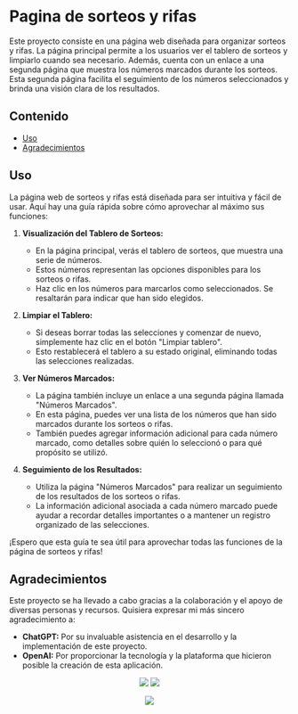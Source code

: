 ﻿
# Pagina de sorteos y rifas

Este proyecto consiste en una página web diseñada para organizar sorteos y rifas. La página principal permite a los usuarios ver el tablero de sorteos y limpiarlo cuando sea necesario. Además, cuenta con un enlace a una segunda página que muestra los números marcados durante los sorteos. Esta segunda página facilita el seguimiento de los números seleccionados y brinda una visión clara de los resultados.

## Contenido

- [Uso](#uso)
- [Agradecimientos](#agradecimientos)

## Uso

La página web de sorteos y rifas está diseñada para ser intuitiva y fácil de usar. Aquí hay una guía rápida sobre cómo aprovechar al máximo sus funciones:

1.  **Visualización del Tablero de Sorteos:**
    
    -   En la página principal, verás el tablero de sorteos, que muestra una serie de números.
    -   Estos números representan las opciones disponibles para los sorteos o rifas.
    -   Haz clic en los números para marcarlos como seleccionados. Se resaltarán para indicar que han sido elegidos.
2.  **Limpiar el Tablero:**
    
    -   Si deseas borrar todas las selecciones y comenzar de nuevo, simplemente haz clic en el botón "Limpiar tablero".
    -   Esto restablecerá el tablero a su estado original, eliminando todas las selecciones realizadas.
3.  **Ver Números Marcados:**
    
    -   La página también incluye un enlace a una segunda página llamada "Números Marcados".
    -   En esta página, puedes ver una lista de los números que han sido marcados durante los sorteos o rifas.
    -   También puedes agregar información adicional para cada número marcado, como detalles sobre quién lo seleccionó o para qué propósito se utilizó.
4.  **Seguimiento de los Resultados:**
    
    -   Utiliza la página "Números Marcados" para realizar un seguimiento de los resultados de los sorteos o rifas.
    -   La información adicional asociada a cada número marcado puede ayudar a recordar detalles importantes o a mantener un registro organizado de las selecciones.

¡Espero que esta guía te sea útil para aprovechar todas las funciones de la página de sorteos y rifas!

## Agradecimientos

Este proyecto se ha llevado a cabo gracias a la colaboración y el apoyo de diversas personas y recursos. Quisiera expresar mi más sincero agradecimiento a:

-   **ChatGPT:** Por su invaluable asistencia en el desarrollo y la implementación de este proyecto.
-   **OpenAI:** Por proporcionar la tecnología y la plataforma que hicieron posible la creación de esta aplicación.

<p align="center">
<img src="https://img.shields.io/badge/Made%20for-VSCode-1f425f.svg">
<img src="https://img.shields.io/badge/Made%20with-Karma-1f425f.svg">
</p>

<p align="center">
    <img src="https://skillicons.dev/icons?i=html,js,css" />
</p>

